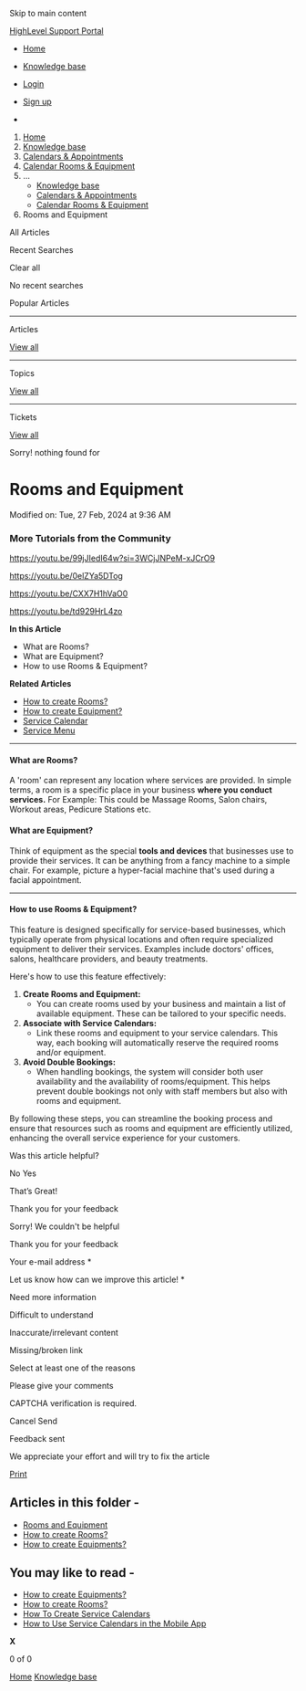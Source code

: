 Skip to main content

[ HighLevel Support Portal ](https://help.gohighlevel.com)

  * [ Home ](/support/home)
  * [ Knowledge base ](/support/solutions)

  * [Login](/support/login)
  * [Sign up](/support/signup)
  * 

  1. [Home](/support/home)
  2. [Knowledge base](/support/solutions)
  3. [Calendars & Appointments](/support/solutions/48000449585)
  4. [Calendar Rooms & Equipment](/support/solutions/folders/155000000680)
  5. ... 
     * [Knowledge base](/support/solutions)
     * [Calendars & Appointments](/support/solutions/48000449585)
     * [Calendar Rooms & Equipment](/support/solutions/folders/155000000680)
  6. Rooms and Equipment

All  Articles 

Recent Searches

Clear all

No recent searches

Popular Articles

* * *

Articles

[View all](/support/search/solutions)

* * *

Topics

[View all](/support/search/topics)

* * *

Tickets

[View all](/support/search/tickets)

Sorry! nothing found for   

# Rooms and Equipment

Modified on: Tue, 27 Feb, 2024 at 9:36 AM

### More Tutorials from the Community

<https://youtu.be/99jJIedI64w?si=3WCjJNPeM-xJCrO9>

<https://youtu.be/0elZYa5DTog>

<https://youtu.be/CXX7H1hVaO0>

<https://youtu.be/td929HrL4zo>

**In this Article**

  * What are Rooms?
  * What are Equipment?
  * How to use Rooms & Equipment?

**Related Articles**

  * [How to create Rooms?](https://help.gohighlevel.com/en/support/solutions/articles/155000001474)
  * [How to create Equipment?](https://help.gohighlevel.com/en/support/solutions/articles/155000001475)
  * [](https://help.gohighlevel.com/en/support/solutions/articles/155000001159)[Service Calendar](https://help.gohighlevel.com/en/support/solutions/articles/155000001159)
  * [](https://help.gohighlevel.com/en/support/solutions/articles/155000001161)[Service Menu](https://help.gohighlevel.com/en/support/solutions/articles/155000001161)

* * *

#### **What are Rooms?**

A 'room' can represent any location where services are provided. In simple terms, a room is a specific place in your business **where you conduct services.** For Example: This could be Massage Rooms, Salon chairs, Workout areas, Pedicure Stations etc.

#### **What are Equipment?**

Think of equipment as the special **tools and devices** that businesses use to provide their services. It can be anything from a fancy machine to a simple chair. For example, picture a hyper-facial machine that's used during a facial appointment.

* * *

#### **How to use Rooms & Equipment?**

This feature is designed specifically for service-based businesses, which typically operate from physical locations and often require specialized equipment to deliver their services. Examples include doctors' offices, salons, healthcare providers, and beauty treatments.

Here's how to use this feature effectively:

  1. **Create Rooms and Equipment:**
     * You can create rooms used by your business and maintain a list of available equipment. These can be tailored to your specific needs.
  2. **Associate with Service Calendars:**
     * Link these rooms and equipment to your service calendars. This way, each booking will automatically reserve the required rooms and/or equipment.
  3. **Avoid Double Bookings:**
     * When handling bookings, the system will consider both user availability and the availability of rooms/equipment. This helps prevent double bookings not only with staff members but also with rooms and equipment.

By following these steps, you can streamline the booking process and ensure that resources such as rooms and equipment are efficiently utilized, enhancing the overall service experience for your customers.

Was this article helpful?

No  Yes 

That’s Great!

Thank you for your feedback

Sorry! We couldn't be helpful

Thank you for your feedback

Your e-mail address *

Let us know how can we improve this article! *

Need more information 

Difficult to understand 

Inaccurate/irrelevant content 

Missing/broken link 

Select at least one of the reasons 

Please give your comments 

CAPTCHA verification is required. 

Cancel  Send 

Feedback sent

We appreciate your effort and will try to fix the article

[Print](javascript:print\(\))

## Articles in this folder -

  * [Rooms and Equipment](/support/solutions/articles/155000001377-rooms-and-equipment)
  * [How to create Rooms?](/support/solutions/articles/155000001474-how-to-create-rooms-)
  * [How to create Equipments?](/support/solutions/articles/155000001475-how-to-create-equipments-)

## You may like to read -

  * [How to create Equipments?](/support/solutions/articles/155000001475-how-to-create-equipments-)
  * [How to create Rooms?](/support/solutions/articles/155000001474-how-to-create-rooms-)
  * [How To Create Service Calendars](/support/solutions/articles/155000001159-how-to-create-service-calendars)
  * [How to Use Service Calendars in the Mobile App](/support/solutions/articles/155000003048-how-to-use-service-calendars-in-the-mobile-app)

**X**

0 of 0 []()

[Home](/support/home) [Knowledge base](/support/solutions)
